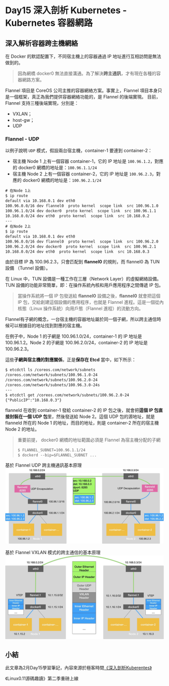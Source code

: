 # Day15 深入剖析 Kubernetes - Kubernetes 容器網路

## 深入解析容器跨主機網絡

在 Docker 的默認配置下，不同宿主機上的容器通過 IP 地址進行互相訪問是無法做到的。
> 因為網橋 docker0 無法直接溝通。為了解決**跨主通訊**，才有現在各種的容器網路方案。

Flannel 項目是 CoreOS 公司主推的容器網絡方案。事實上，Flannel 項目本身只是一個框架，真正為我們提供容器網絡功能的，是 Flannel 的後端實現。
目前，Flannel 支持三種後端實現，分別是：
- VXLAN；
- host-gw；
- UDP

### Flannel - UDP
以例子說明 `UDP` 模式，假設兩台宿主機，container-1 要連到 container-2：

- 宿主機 Node 1 上有一個容器 container-1，它的 IP 地址是 `100.96.1.2`，對應的 docker0 網橋的地址是：`100.96.1.1/24`
- 宿主機 Node 2 上有一個容器 container-2，它的 IP 地址是 `100.96.2.3`，對應的 docker0 網橋的地址是：`100.96.2.1/24`

```shell
# 在Node 1上
$ ip route
default via 10.168.0.1 dev eth0
100.96.0.0/16 dev flannel0  proto kernel  scope link  src 100.96.1.0
100.96.1.0/24 dev docker0  proto kernel  scope link  src 100.96.1.1
10.168.0.0/24 dev eth0  proto kernel  scope link  src 10.168.0.2
---
# 在Node 2上
$ ip route
default via 10.168.0.1 dev eth0
100.96.0.0/16 dev flannel0  proto kernel  scope link  src 100.96.2.0
100.96.2.0/24 dev docker0  proto kernel  scope link  src 100.96.2.1
10.168.0.0/24 dev eth0  proto kernel  scope link  src 10.168.0.3
```

由於目標 IP 為 100.96.2.3，只會匹配到 **flannel0** 的規則，而 flannel0 為 TUN 設備 （Tunnel 設備）。

在 Linux 中，TUN 設備是一種工作在三層（Network Layer）的虛擬網絡設備。TUN 設備的功能非常簡單，即：在操作系統內核和用戶應用程序之間傳遞 IP 包。

> 當操作系統將一個 IP 包發送給 **flannel0** 設備之後，**flannel0** 就會把這個 IP 包，交給創建這個設備的應用程序，也就是 Flannel 進程。這是一個從內核態（Linux 操作系統）向用戶態（Flannel 進程）的流動方向。

Flannel有子網的概念，一台宿主機的容器地址屬於同一個子網，所以跨主通信時候可以根據目的地址找到對應的宿主機。

在例子中，Node 1 的子網是 100.96.1.0/24，container-1 的 IP 地址是 100.96.1.2。Node 2 的子網是 100.96.2.0/24，container-2 的 IP 地址是 100.96.2.3。

這些**子網與宿主機的對應關係**，正是**保存在 Etcd** 當中，如下所示：
```shell
$ etcdctl ls /coreos.com/network/subnets
/coreos.com/network/subnets/100.96.1.0-24
/coreos.com/network/subnets/100.96.2.0-24
/coreos.com/network/subnets/100.96.3.0-24s
---
$ etcdctl get /coreos.com/network/subnets/100.96.2.0-24
{"PublicIP":"10.168.0.3"}
```
flanneld 在收到 container-1 發給 container-2 的 IP 包之後，就會把**這個 IP 包直接封裝在一個 UDP 包**里，然後發送給 Node 2。這個 UDP 包的源地址，就是 flanneld 所在的 Node 1 的地址，而目的地址，則是 container-2 所在的宿主機 Node 2 的地址。

> 重要前提， docker0 網橋的地址範圍必須是 Flannel 為宿主機分配的子網
> ```shell
> $ FLANNEL_SUBNET=100.96.1.1/24
> $ dockerd --bip=$FLANNEL_SUBNET ...
> ```

基於 Flannel UDP 跨主機通訊基本原理
![](media/16769084797731/16769085808049.jpg)


基於 Flannel VXLAN 模式的跨主通信的基本原理
![](media/16769084797731/16771671552883.jpg)



## 小結


此文章為2月Day15學習筆記，內容來源於極客時間[《深入剖析Kuberentes》](https://time.geekbang.org/column/article/65287)

《Linux0.11源碼趣讀》第二季重磅上線